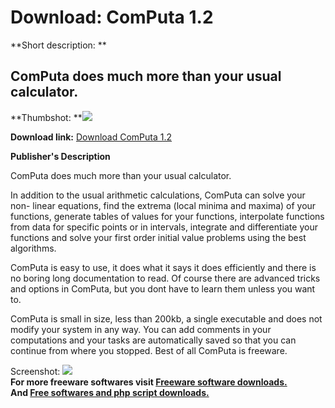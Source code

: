 # Download: ComPuta 1.2

**Short description: **

## ComPuta does much more than your usual calculator.

  
**Thumbshot: **![](http://www.freewarefiles.com/screenshot/computa12_md.gif)   
  
**Download link:** [Download ComPuta 1.2](http://freesoftwares.boysofts.com/ComPuta_program_21403.html)  
  

**Publisher's Description**  
  

ComPuta does much more than your usual calculator.

In addition to the usual arithmetic calculations, ComPuta can solve your non-
linear equations, find the extrema (local minima and maxima) of your
functions, generate tables of values for your functions, interpolate functions
from data for specific points or in intervals, integrate and differentiate
your functions and solve your first order initial value problems using the
best algorithms.

ComPuta is easy to use, it does what it says it does efficiently and there is
no boring long documentation to read. Of course there are advanced tricks and
options in ComPuta, but you dont have to learn them unless you want to.

ComPuta is small in size, less than 200kb, a single executable and does not
modify your system in any way. You can add comments in your computations and
your tasks are automatically saved so that you can continue from where you
stopped. Best of all ComPuta is freeware.

  
  
Screenshot: ![](http://www.freewarefiles.com/screenshot/computa12.gif)  
**For more freeware softwares visit [Freeware software downloads.](http://freesoftwares.boysofts.com/)**   
**And [Free softwares and php script downloads.](http://www.boysofts.com/)**


